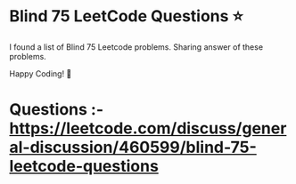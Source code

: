 # Blind 75 LeetCode Questions ⭐

I found a list of Blind 75 Leetcode problems. Sharing answer of these problems.

Happy Coding! 🙂

# Questions :- <a href="https://leetcode.com/discuss/general-discussion/460599/blind-75-leetcode-questions">https://leetcode.com/discuss/general-discussion/460599/blind-75-leetcode-questions</a>
